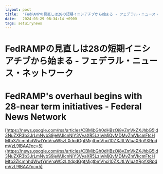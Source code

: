 ```yaml
---
layout: post
title:  "FedRAMPの見直しは28の短期イニシアチブから始まる - フェデラル・ニュース・ネットワーク"
date:   2024-03-29 08:34:14 +0900
tags: setuirynews 
---
```


# FedRAMPの見直しは28の短期イニシアチブから始まる - フェデラル・ニュース・ネットワーク



# FedRAMP's overhaul begins with 28-near term initiatives - Federal News Network

[https://news.google.com/rss/articles/CBMibGh0dHBzOi8vZmVkZXJhbG5ld3NuZXR3b3JrLmNvbS9jeWJlcnNlY3VyaXR5LzIwMjQvMDMvZmVkcmFtcHMtb3ZlcmhhdWwtYmVnaW5zLXdpdGgtMjgtbmVhci10ZXJtLWluaXRpYXRpdmVzL9IBAA?oc=5](https://news.google.com/rss/articles/CBMibGh0dHBzOi8vZmVkZXJhbG5ld3NuZXR3b3JrLmNvbS9jeWJlcnNlY3VyaXR5LzIwMjQvMDMvZmVkcmFtcHMtb3ZlcmhhdWwtYmVnaW5zLXdpdGgtMjgtbmVhci10ZXJtLWluaXRpYXRpdmVzL9IBAA?oc=5)

